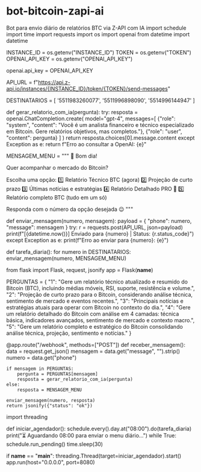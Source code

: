 # bot-bitcoin-zapi-ai
Bot para envio diário de relatórios BTC via Z-API com IA
import schedule
import time
import requests
import os
import openai
from datetime import datetime

INSTANCE_ID = os.getenv("INSTANCE_ID")
TOKEN = os.getenv("TOKEN")
OPENAI_API_KEY = os.getenv("OPENAI_API_KEY")

openai.api_key = OPENAI_API_KEY

API_URL = f"https://api.z-api.io/instances/{INSTANCE_ID}/token/{TOKEN}/send-messages"

DESTINATARIOS = [
    '5511983260077', '5511996898090', '5514996144947'
]

def gerar_relatorio_com_ia(pergunta):
    try:
        resposta = openai.ChatCompletion.create(
            model="gpt-4",
            messages=[
                {"role": "system", "content": "Você é um analista financeiro e técnico especializado em Bitcoin. Gere relatórios objetivos, mas completos."},
                {"role": "user", "content": pergunta}
            ]
        )
        return resposta.choices[0].message.content
    except Exception as e:
        return f"Erro ao consultar a OpenAI: {e}"

MENSAGEM_MENU = """
👋 Bom dia!

Quer acompanhar o mercado do Bitcoin?

Escolha uma opção:
1️⃣ Relatório Técnico BTC (agora)
2️⃣ Projeção de curto prazo
3️⃣ Últimas notícias e estratégias
4️⃣ Relatório Detalhado PRO 🧠
5️⃣ Relatório completo BTC (tudo em um só)

Responda com o número da opção desejada 😉
"""

def enviar_mensagem(numero, mensagem):
    payload = {
        "phone": numero,
        "message": mensagem
    }
    try:
        r = requests.post(API_URL, json=payload)
        print(f"[{datetime.now()}] Enviado para {numero} | Status: {r.status_code}")
    except Exception as e:
        print(f"Erro ao enviar para {numero}: {e}")

def tarefa_diaria():
    for numero in DESTINATARIOS:
        enviar_mensagem(numero, MENSAGEM_MENU)

from flask import Flask, request, jsonify
app = Flask(__name__)

PERGUNTAS = {
    "1": "Gere um relatório técnico atualizado e resumido do Bitcoin (BTC), incluindo médias móveis, RSI, suporte, resistência e volume.",
    "2": "Projeção de curto prazo para o Bitcoin, considerando análise técnica, sentimento de mercado e eventos recentes.",
    "3": "Principais notícias e estratégias atuais para operar com Bitcoin no contexto do dia.",
    "4": "Gere um relatório detalhado do Bitcoin com análise em 4 camadas: técnica básica, indicadores avançados, sentimento de mercado e contexto macro.",
    "5": "Gere um relatório completo e estratégico do Bitcoin consolidando análise técnica, projeção, sentimento e notícias."
}

@app.route("/webhook", methods=["POST"])
def receber_mensagem():
    data = request.get_json()
    mensagem = data.get("message", "").strip()
    numero = data.get("phone")

    if mensagem in PERGUNTAS:
        pergunta = PERGUNTAS[mensagem]
        resposta = gerar_relatorio_com_ia(pergunta)
    else:
        resposta = MENSAGEM_MENU

    enviar_mensagem(numero, resposta)
    return jsonify({"status": "ok"})

import threading

def iniciar_agendador():
    schedule.every().day.at("08:00").do(tarefa_diaria)
    print("⏳ Aguardando 08:00 para enviar o menu diário...")
    while True:
        schedule.run_pending()
        time.sleep(30)

if __name__ == "__main__":
    threading.Thread(target=iniciar_agendador).start()
    app.run(host="0.0.0.0", port=8080)
